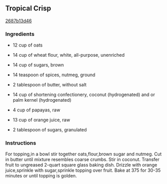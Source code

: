 ## Tropical Crisp

[2687b13d46](http://www.food.com/recipe/tropical-crisp-48248)

### Ingredients

 - 12 cup of oats

 - 14 cup of wheat flour, white, all-purpose, unenriched

 - 14 cup of sugars, brown

 - 14 teaspoon of spices, nutmeg, ground

 - 2 tablespoon of butter, without salt

 - 14 cup of shortening confectionery, coconut (hydrogenated) and or palm kernel (hydrogenated)

 - 4 cup of papayas, raw

 - 13 cup of orange juice, raw

 - 2 tablespoon of sugars, granulated

### Instructions

For topping,in a bowl stir together oats,flour,brown sugar and nutmeg. Cut in butter until mixture resembles coarse crumbs. Stir in coconut. Transfer fruit to ungreased 2-quart square glass baking dish. Drizzle with orange juice,sprinkle with sugar,sprinkle topping over fruit. Bake at 375 for 30-35 minutes or until topping is golden.